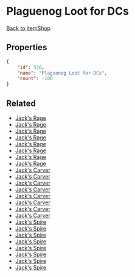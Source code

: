 # Plaguenog Loot for DCs

<no description available>

[Back to itemShop](../item-shops.md)

## Properties

```json
{
    "id": 516,
    "name": "Plaguenog Loot for DCs",
    "count": -100
}
```

## Related

- [Jack's Rage](../items/16373-jack-s-rage.md)
- [Jack's Rage](../items/16374-jack-s-rage.md)
- [Jack's Rage](../items/16375-jack-s-rage.md)
- [Jack's Rage](../items/16376-jack-s-rage.md)
- [Jack's Rage](../items/16377-jack-s-rage.md)
- [Jack's Rage](../items/16378-jack-s-rage.md)
- [Jack's Rage](../items/16379-jack-s-rage.md)
- [Jack's Rage](../items/16380-jack-s-rage.md)
- [Jack's Carver](../items/16381-jack-s-carver.md)
- [Jack's Carver](../items/16382-jack-s-carver.md)
- [Jack's Carver](../items/16383-jack-s-carver.md)
- [Jack's Carver](../items/16384-jack-s-carver.md)
- [Jack's Carver](../items/16385-jack-s-carver.md)
- [Jack's Carver](../items/16386-jack-s-carver.md)
- [Jack's Carver](../items/16387-jack-s-carver.md)
- [Jack's Carver](../items/16388-jack-s-carver.md)
- [Jack's Spire](../items/16389-jack-s-spire.md)
- [Jack's Spire](../items/16390-jack-s-spire.md)
- [Jack's Spire](../items/16391-jack-s-spire.md)
- [Jack's Spire](../items/16392-jack-s-spire.md)
- [Jack's Spire](../items/16393-jack-s-spire.md)
- [Jack's Spire](../items/16394-jack-s-spire.md)
- [Jack's Spire](../items/16395-jack-s-spire.md)
- [Jack's Spire](../items/16396-jack-s-spire.md)

